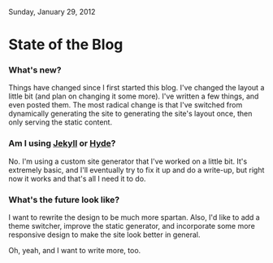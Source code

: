 Sunday, January 29, 2012
# State of the Blog
### What's new?
Things have changed since I first started this blog. I've changed the layout a little bit (and plan on changing it some more). I've written a few things, and even posted them. The most radical change is that I've switched from dynamically generating the site to generating the site's layout once, then only serving the static content.

### Am I using [Jekyll](http://jekyllrb.com/) or [Hyde](http://ringce.com/hyde)?
No. I'm using a custom site generator that I've worked on a little bit. It's extremely basic, and I'll eventually try to fix it up and do a write-up, but right now it works and that's all I need it to do.

### What's the future look like?
I want to rewrite the design to be much more spartan. Also, I'd like to add a theme switcher, improve the static generator, and incorporate some more responsive design to make the site look better in general. 

Oh, yeah, and I want to write more, too.

